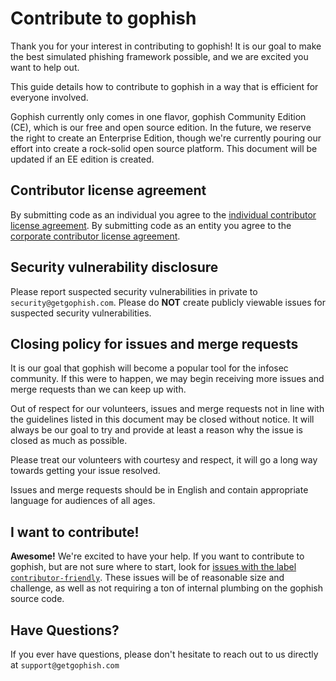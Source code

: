 # Contribute to gophish

Thank you for your interest in contributing to gophish! It is our goal to make the best simulated phishing framework possible, and we are excited you want to help out.

This guide details how to contribute to gophish in a way that is efficient for everyone involved.

Gophish currently only comes in one flavor, gophish Community Edition (CE), which is our free and open source edition. In the future, we reserve the right to create an Enterprise Edition, though we're currently pouring our effort into create a rock-solid open source platform. This document will be updated if an EE edition is created.

## Contributor license agreement

By submitting code as an individual you agree to the
[individual contributor license agreement](doc/individual_contributor_license_agreement.md).
By submitting code as an entity you agree to the
[corporate contributor license agreement](doc/corporate_contributor_license_agreement.md).

## Security vulnerability disclosure

Please report suspected security vulnerabilities in private to
`security@getgophish.com`.
Please do **NOT** create publicly viewable issues for suspected security
vulnerabilities.

## Closing policy for issues and merge requests

It is our goal that gophish will become a popular tool for the infosec community. If this were to happen, we may begin receiving more issues and merge requests than we can keep up with.

Out of respect for our volunteers, issues and merge requests not in line with the guidelines listed in this document may be closed without notice. It will always be our goal to try and provide at least a reason why the issue is closed as much as possible.

Please treat our volunteers with courtesy and respect, it will go a long way
towards getting your issue resolved.

Issues and merge requests should be in English and contain appropriate language
for audiences of all ages.

## I want to contribute!

**Awesome!** We're excited to have your help. If you want to contribute to gophish, but are not sure where to start,
look for [issues with the label `contributor-friendly`][contributor-friendly]. These issues
will be of reasonable size and challenge, as well as not requiring a ton of internal plumbing on the gophish source code.

## Have Questions?
If you ever have questions, please don't hesitate to reach out to us directly at `support@getgophish.com`

[contributor-friendly]: https://github.com/blitznwl/GoPhishTest/labels/contributor-friendly
